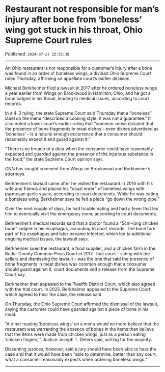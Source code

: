 # Restaurant not responsible for man’s injury after bone from ‘boneless’ wing got stuck in his throat, Ohio Supreme Court rules

Published :`2024-07-27 22:35:38`

---

An Ohio restaurant is not responsible for a customer’s injury after a bone was found in an order of boneless wings, a divided Ohio Supreme Court ruled Thursday, affirming an appellate court’s earlier decision.

Michael Berkheimer filed a lawsuit in 2017 after he ordered boneless wings a year earlier from Wings on Brookwood in Hamilton, Ohio, and he got a bone lodged in his throat, leading to medical issues, according to court records.

In a 4-3 ruling, the state Supreme Court said Thursday that a “boneless” label on the menu “described a cooking style; it was not a guarantee.” It also noted a lower court’s earlier ruling that “common sense dictated that the presence of bone fragments in meat dishes – even dishes advertised as ‘boneless’ – is a natural enough occurrence that a consumer should reasonably expect it and guard against it.”

“There is no breach of a duty when the consumer could have reasonably expected and guarded against the presence of the injurious substance in the food,” the state Supreme Court opinion says.

CNN has sought comment from Wings on Brookwood and Berkheimer’s attorneys.

Berkheimer’s lawsuit came after he visited the restaurant in 2016 with his wife and friends and placed his “usual order” of boneless wings with parmesan garlic sauce, according to court documents. While he was eating a boneless wing, Berkheimer says he felt a piece “go down the wrong pipe.”

Over the next couple of days, he had trouble eating and had a fever that led him to eventually visit the emergency room, according to court documents.

Berkheimer’s medical records said that a doctor found a “5cm-long chicken bone” lodged in his esophagus, according to court records. The bone tore part of his esophagus and later became infected, which led to additional ongoing medical issues, the lawsuit says.

Berkheimer sued the restaurant, a food supplier, and a chicken farm in the Butler County Common Pleas Court in 2017. That court – siding with the sellers and dismissing the lawsuit – was the one that said the presence of bone fragments in meat dishes was common enough that a consumer should guard against it, court documents and a release from the Supreme Court say.

Berkheimer then appealed to the Twelfth District Court, which also agreed with the trial court. In 2023, Berkheimer appealed to the Supreme Court, which agreed to hear the case, the release said.

On Thursday, the Ohio Supreme Court affirmed the dismissal of the lawsuit, saying the customer could have guarded against a piece of bone in his meal.

“A diner reading ‘boneless wings’ on a menu would no more believe that the restaurant was warranting the absence of bones in the items than believe that the items were made from chicken wings, just as a person eating ‘chicken fingers,’” Justice Joseph T. Deters said, writing for the majority.

Dissenting justices, however, said a jury should have been able to hear the case and that it would have been “able to determine, better than any court, what a consumer reasonably expects when ordering boneless wings.”

---

